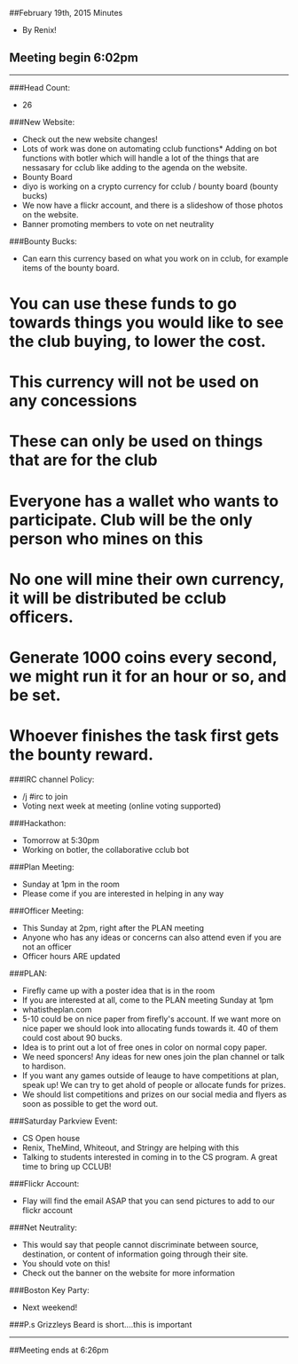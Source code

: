 ##February 19th, 2015 Minutes
* By Renix!

## Meeting begin 6:02pm

 - - -

###Head Count:
* 26

###New Website:
* Check out the new website changes!
* Lots of work was done on automating cclub functions* Adding on bot functions with botler which will handle a lot of the things that are nessasary for cclub like adding to the agenda on the website.
* Bounty Board 
* diyo is working on a crypto currency for cclub / bounty board (bounty bucks)
* We now have a flickr account, and there is a slideshow of those photos on the website.
* Banner promoting members to vote on net neutrality 

###Bounty Bucks:
* Can earn this currency based on what you work on in cclub, for example items of the bounty board.
# You can use these funds to go towards things you would like to see the club buying, to lower the cost.
# This currency will not be used on any concessions
# These can only be used on things that are for the club
# Everyone has a wallet who wants to participate. Club will be the only person who mines on this
# No one will mine their own currency, it will be distributed be cclub officers.
# Generate 1000 coins every second, we might run it for an hour or so, and be set.
# Whoever finishes the task first gets the bounty reward.

###IRC channel Policy:
* /j #irc to join
* Voting next week at meeting (online voting supported)

###Hackathon:
* Tomorrow at 5:30pm
* Working on botler, the collaborative cclub bot


###Plan Meeting:
* Sunday at 1pm in the room
* Please come if you are interested in helping in any way

###Officer Meeting:
* This Sunday at 2pm, right after the PLAN meeting
* Anyone who has any ideas or concerns can also attend even if you are not an officer
* Officer hours ARE updated

###PLAN:
* Firefly came up with a poster idea that is in the room
* If you are interested at all, come to the PLAN meeting Sunday at 1pm
* whatistheplan.com
* 5-10 could be on nice paper from firefly's account. If we want more on nice paper we should look into allocating funds towards it. 40 of them could cost about 90 bucks.
* Idea is to print out a lot of free ones in color on normal copy paper. 
* We need sponcers! Any ideas for new ones join the plan channel or talk to hardison.
* If you want any games outside of leauge to have competitions at plan, speak up! We can try to get ahold of people or allocate funds for prizes.
* We should list competitions and prizes on our social media and flyers as soon as possible to get the word out.

###Saturday Parkview Event:
* CS Open house
* Renix, TheMind, Whiteout, and Stringy are helping with this
* Talking to students interested in coming in to the CS program. A great time to bring up CCLUB!

###Flickr Account:
* Flay will find the email ASAP that you can send pictures to add to our flickr account

###Net Neutrality:
* This would say that people cannot discriminate between source, destination, or content of information going through their site.
* You should vote on this!
* Check out the banner on the website for more information

###Boston Key Party:
* Next weekend!

###P.s Grizzleys Beard is short....this is important

- - - 

##Meeting ends at 6:26pm

